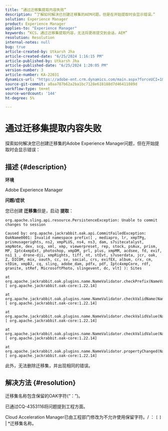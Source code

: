 ```yaml
---
title: “通过迁移集提取内容失败”
description: “了解如何解决已创建迁移集的AEM问题，但是在开始提取时会显示错误。”
solution: Experience Manager
product: Experience Manager
applies-to: "Experience Manager"
keywords: “KCS，通过迁移集提取内容，无法将更改提交到会话，AEM”
resolution: Resolution
internal-notes: null
bug: true
article-created-by: Utkarsh Jha
article-created-date: "6/25/2024 1:16:15 PM"
article-published-by: Utkarsh Jha
article-published-date: "6/25/2024 1:20:05 PM"
version-number: 3
article-number: KA-22031
dynamics-url: "https://adobe-ent.crm.dynamics.com/main.aspx?forceUCI=1&pagetype=entityrecord&etn=knowledgearticle&id=f336c314-f532-ef11-8409-000d3a5b439f"
source-git-commit: a0aa787b62a2ba1bc7128e618188d7d46411089d
workflow-type: tm+mt
source-wordcount: '144'
ht-degree: 5%

---
```


# 通过迁移集提取内容失败


探索如何解决您已创建迁移集的Adobe Experience Manager问题，但在开始提取时会显示错误：

## 描述 {#description}


<b>环境</b>

Adobe Experience Manager

<b>问题/症状</b>

您已创建 <b>迁移集</b>但是，启动 <b>提取</b>：


```
org.apache.sling.api.resource.PersistenceException: Unable to commit changes to session

Caused by: org.apache.jackrabbit.oak.api.CommitFailedException: OakName0001: Invalid namespace prefix([ , mediapro, lr, xmpTPg, prismusagerights, ns2, xmpPLUS, ns4, ns3, dam, s7sitecatalyst, xmpNote, dex, scg, xml, xmp, viewerpreset, rep, stock, psAux, prism, MP, Iptc4xmpExt, photoshop, xmpDM, prl, plus, xmpMM, acdsee, fd, exif, ns1_1_, drone-dji, xmpRights, tiff, nt, stEvt, s7userdata, jcr, oak, Z, DICOM, mix, oauth, cc, sv, social, crs, exifEX, album, crx, cm, stDim, xmpBJ, cq, sling, adobe_dam, pdfx, pdf, Iptc4xmpCore, rdf, granite, stRef, MicrosoftPhoto, slingevent, dc, vlt] ): Sites

at org.apache.jackrabbit.oak.plugins.name.NameValidator.checkPrefix(NameValidator.java:125) [ org.apache.jackrabbit.oak-core:1.22.14] 

at org.apache.jackrabbit.oak.plugins.name.NameValidator.checkValidName(NameValidator.java:93) [ org.apache.jackrabbit.oak-core:1.22.14] 

at org.apache.jackrabbit.oak.plugins.name.NameValidator.checkValidValue(NameValidator.java:150) [ org.apache.jackrabbit.oak-core:1.22.14] 

at org.apache.jackrabbit.oak.plugins.name.NameValidator.checkValidValue(NameValidator.java:137) [ org.apache.jackrabbit.oak-core:1.22.14] 

at org.apache.jackrabbit.oak.plugins.name.NameValidator.propertyChanged(NameValidator.java:165) [ org.apache.jackrabbit.oak-core:1.22.14]
```


此外，无法删除迁移集，并出现相同的错误。


## 解决方法 {#resolution}


迁移集名称包含保留的OAK字符(“：”)。

已通过CQ-4353116将问题提到工程方面。

Cloud Acceleration Manager已由工程部门修改为不允许使用保留字符。/ ： `[`  `]`  | \*迁移集名称。
